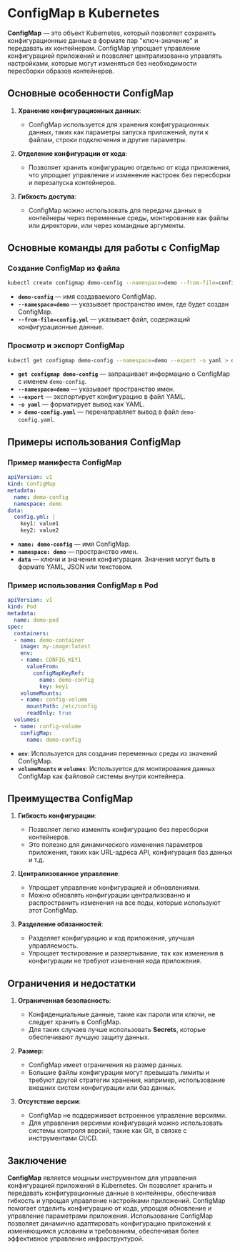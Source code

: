 # ConfigMap в Kubernetes

**ConfigMap** — это объект Kubernetes, который позволяет сохранять конфигурационные данные в формате пар "ключ-значение" и передавать их контейнерам. ConfigMap упрощает управление конфигурацией приложений и позволяет централизованно управлять настройками, которые могут изменяться без необходимости пересборки образов контейнеров.

## Основные особенности ConfigMap

1. **Хранение конфигурационных данных**:
   - ConfigMap используется для хранения конфигурационных данных, таких как параметры запуска приложений, пути к файлам, строки подключения и другие параметры.

2. **Отделение конфигурации от кода**:
   - Позволяет хранить конфигурацию отдельно от кода приложения, что упрощает управление и изменение настроек без пересборки и перезапуска контейнеров.

3. **Гибкость доступа**:
   - ConfigMap можно использовать для передачи данных в контейнеры через переменные среды, монтирование как файлы или директории, или через командные аргументы.

## Основные команды для работы с ConfigMap

### Создание ConfigMap из файла

```bash
kubectl create configmap demo-config --namespace=demo --from-file=config.yml
```

- **`demo-config`** — имя создаваемого ConfigMap.
- **`--namespace=demo`** — указывает пространство имен, где будет создан ConfigMap.
- **`--from-file=config.yml`** — указывает файл, содержащий конфигурационные данные.

### Просмотр и экспорт ConfigMap

```bash
kubectl get configmap demo-config --namespace=demo --export -o yaml > demo-config.yaml
```

- **`get configmap demo-config`** — запрашивает информацию о ConfigMap с именем `demo-config`.
- **`--namespace=demo`** — указывает пространство имен.
- **`--export`** — экспортирует конфигурацию в файл YAML.
- **`-o yaml`** — форматирует вывод как YAML.
- **`> demo-config.yaml`** — перенаправляет вывод в файл `demo-config.yaml`.

## Примеры использования ConfigMap

### Пример манифеста ConfigMap

```yaml
apiVersion: v1
kind: ConfigMap
metadata:
  name: demo-config
  namespace: demo
data:
  config.yml: |
    key1: value1
    key2: value2
```

- **`name: demo-config`** — имя ConfigMap.
- **`namespace: demo`** — пространство имен.
- **`data`** — ключи и значения конфигурации. Значения могут быть в формате YAML, JSON или текстовом.

### Пример использования ConfigMap в Pod

```yaml
apiVersion: v1
kind: Pod
metadata:
  name: demo-pod
spec:
  containers:
  - name: demo-container
    image: my-image:latest
    env:
    - name: CONFIG_KEY1
      valueFrom:
        configMapKeyRef:
          name: demo-config
          key: key1
    volumeMounts:
    - name: config-volume
      mountPath: /etc/config
      readOnly: true
  volumes:
  - name: config-volume
    configMap:
      name: demo-config
```

- **`env`**: Используется для создания переменных среды из значений ConfigMap.
- **`volumeMounts` и `volumes`**: Используется для монтирования данных ConfigMap как файловой системы внутри контейнера.

## Преимущества ConfigMap

1. **Гибкость конфигурации**:
   - Позволяет легко изменять конфигурацию без пересборки контейнеров. 
   - Это полезно для динамического изменения параметров приложения, таких как URL-адреса API, конфигурация баз данных и т.д.

2. **Централизованное управление**:
   - Упрощает управление конфигурацией и обновлениями. 
   - Можно обновлять конфигурации централизованно и распространить изменения на все поды, которые используют этот ConfigMap.

3. **Разделение обязанностей**:
   - Разделяет конфигурацию и код приложения, улучшая управляемость.
   - Упрощает тестирование и развертывание, так как изменения в конфигурации не требуют изменения кода приложения.

## Ограничения и недостатки

1. **Ограниченная безопасность**:
   - Конфиденциальные данные, такие как пароли или ключи, не следует хранить в ConfigMap. 
   - Для таких случаев лучше использовать **Secrets**, которые обеспечивают лучшую защиту данных.

2. **Размер**:
   - ConfigMap имеет ограничения на размер данных. 
   - Большие файлы конфигурации могут превышать лимиты и требуют другой стратегии хранения, например, использование внешних систем конфигурации или баз данных.

3. **Отсутствие версии**:
   - ConfigMap не поддерживает встроенное управление версиями.
   - Для управления версиями конфигураций можно использовать системы контроля версий, такие как Git, в связке с инструментами CI/CD.

## Заключение

**ConfigMap** является мощным инструментом для управления конфигурацией приложений в Kubernetes. Он позволяет хранить и передавать конфигурационные данные в контейнеры, обеспечивая гибкость и упрощая управление настройками приложений. ConfigMap помогает отделить конфигурацию от кода, упрощая обновление и управление параметрами приложения. Использование ConfigMap позволяет динамично адаптировать конфигурацию приложений к изменяющимся условиям и требованиям, обеспечивая более эффективное управление инфраструктурой.
